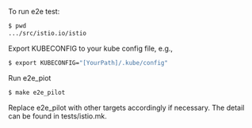 To run e2e test:

```bash
$ pwd
.../src/istio.io/istio
```

Export KUBECONFIG to your kube config file, e.g.,
```bash
$ export KUBECONFIG="[YourPath]/.kube/config"
```

Run e2e_piot
```bash
$ make e2e_pilot 
```

Replace e2e_pilot with other targets accordingly if necessary. The detail can
be found in tests/istio.mk.

